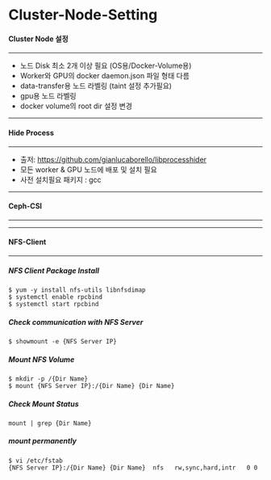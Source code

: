 # Cluster-Node-Setting

#### Cluster Node 설정
---
- 노드 Disk 최소 2개 이상 필요 (OS용/Docker-Volume용)
- Worker와 GPU의 docker daemon.json 파일 형태 다름
- data-transfer용 노드 라벨링 (taint 설정 추가필요)
- gpu용 노드 라벨링
- docker volume의 root dir 설정 변경
---
#### Hide Process 
---
- 출저: https://github.com/gianlucaborello/libprocesshider
- 모든 worker & GPU 노드에 배포 및 설치 필요
- 사전 설치필요 패키지 : gcc
---
#### Ceph-CSI
---

---
#### NFS-Client
---
##### NFS Client Package Install
```
$ yum -y install nfs-utils libnfsdimap
$ systemctl enable rpcbind
$ systemctl start rpcbind
```
##### Check communication with NFS Server 
```
$ showmount -e {NFS Server IP}
```
##### Mount NFS Volume
```
$ mkdir -p /{Dir Name}
$ mount {NFS Server IP}:/{Dir Name} {Dir Name}
```
##### Check Mount Status
```
mount | grep {Dir Name}
```
##### mount permanently
```
$ vi /etc/fstab
{NFS Server IP}:/{Dir Name} {Dir Name}  nfs   rw,sync,hard,intr   0 0
```

